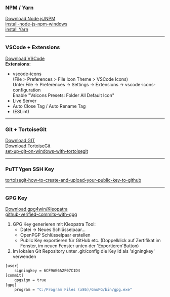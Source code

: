 ### **NPM / Yarn**
[Download Node.js/NPM](https://nodejs.org/en/)  
[install-node-js-npm-windows](https://blog.teamtreehouse.com/install-node-js-npm-windows)  
[install Yarn](https://classic.yarnpkg.com/en/docs/install/)  

----

### **VSCode + Extensions**  
[Download VSCode](https://code.visualstudio.com/download)  
**Extensions:**  
- vscode-icons  
  (File > Preferences > File Icon Theme > VSCode Icons)  
  Unter File -> Preferences -> Settings -> Extensions -> vscode-icons-configuration  
  Enable "Vsicons Presets: Folder All Default Icon"
- Live Server
- Auto Close Tag / Auto Rename Tag
- (ESLint)

----

### **Git + TortoiseGit**  
[Download GIT](https://git-scm.com/download/win)  
[Download TortoiseGit](https://tortoisegit.org/download/)  
[set-up-git-on-windows-with-tortoisegit](https://articles.assembla.com/en/articles/748191-set-up-git-on-windows-with-tortoisegit)  

----

### **PuTTYgen SSH Key**
[tortoisegit-how-to-create-and-upload-your-public-key-to-github](https://medium.com/chaya-thilakumara/tortoisegit-how-to-create-and-upload-your-public-key-to-github-884b7b619329)  

----

### **GPG Key** 
[Download gpg4win/Kleopatra](https://www.gpg4win.de/download-de.html)  
[github-verified-commits-with-gpg](https://pete.akeo.ie/2018/10/github-verified-commits-with-gpg.html)  

1. GPG Key generieren mit Kleopatra Tool:  
    * Datei -> Neues Schlüsselpaar...  
    * OpenPGP Schlüsselpaar erstellen
    * Public Key exportieren für GitHub etc. (Doppelklick auf Zertifikat im Fenster, im neuen Fenster unten der 'Exportieren'Button)
2. Im lokalen Git Repository unter .git/config die Key Id als 'signingkey' verwenden

```bash
[user]
    signingkey = 6CF9AE6A2F07C1D4
[commit]
    gpgsign = true
[gpg]
    program = "C:/Program Files (x86)/GnuPG/bin/gpg.exe"
```